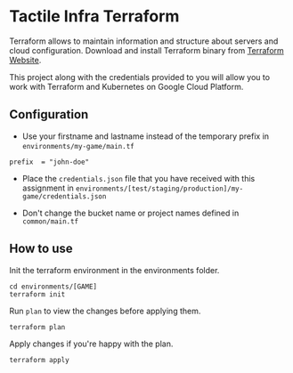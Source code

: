 # Tactile Infra Terraform

Terraform allows to maintain information and structure about servers and cloud configuration.
Download and install Terraform binary from [Terraform Website](https://www.terraform.io/downloads).

This project along with the credentials provided to you will allow you to work with Terraform and Kubernetes on Google Cloud Platform.

## Configuration

* Use your firstname and lastname instead of the temporary prefix in `environments/my-game/main.tf`

```
prefix  = "john-doe"
```

* Place the `credentials.json` file that you have received with this assignment in `environments/[test/staging/production]/my-game/credentials.json`

* Don't change the bucket name or project names defined in `common/main.tf`

## How to use

Init the terraform environment in the environments folder.

```
cd environments/[GAME]
terraform init
```

Run `plan` to view the changes before applying them.

```
terraform plan
```

Apply changes if you're happy with the plan.

```
terraform apply
```
